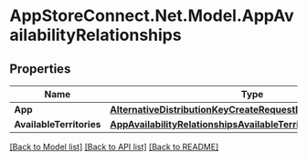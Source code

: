 # AppStoreConnect.Net.Model.AppAvailabilityRelationships

## Properties

Name | Type | Description | Notes
------------ | ------------- | ------------- | -------------
**App** | [**AlternativeDistributionKeyCreateRequestDataRelationshipsApp**](AlternativeDistributionKeyCreateRequestDataRelationshipsApp.md) |  | [optional] 
**AvailableTerritories** | [**AppAvailabilityRelationshipsAvailableTerritories**](AppAvailabilityRelationshipsAvailableTerritories.md) |  | [optional] 

[[Back to Model list]](../README.md#documentation-for-models) [[Back to API list]](../README.md#documentation-for-api-endpoints) [[Back to README]](../README.md)


